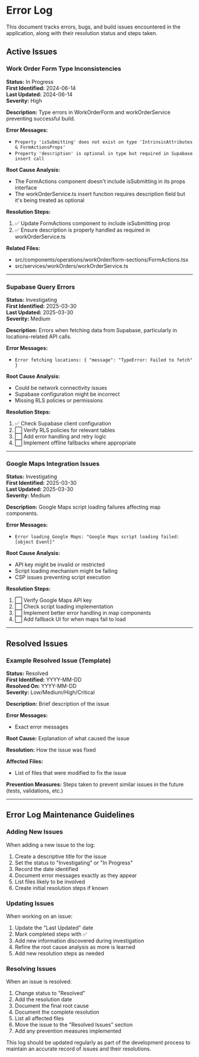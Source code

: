 # Error Log

This document tracks errors, bugs, and build issues encountered in the application, along with their resolution status and steps taken.

## Active Issues

### Work Order Form Type Inconsistencies

**Status:** In Progress  
**First Identified:** 2024-06-14  
**Last Updated:** 2024-06-14  
**Severity:** High  

**Description:**
Type errors in WorkOrderForm and workOrderService preventing successful build.

**Error Messages:**
- `Property 'isSubmitting' does not exist on type 'IntrinsicAttributes & FormActionsProps'`
- `Property 'description' is optional in type but required in Supabase insert call`

**Root Cause Analysis:**
- The FormActions component doesn't include isSubmitting in its props interface
- The workOrderService.ts insert function requires description field but it's being treated as optional

**Resolution Steps:**
1. ✅ Update FormActions component to include isSubmitting prop
2. ✅ Ensure description is properly handled as required in workOrderService.ts

**Related Files:**
- src/components/operations/workOrder/form-sections/FormActions.tsx
- src/services/workOrders/workOrderService.ts

---

### Supabase Query Errors

**Status:** Investigating  
**First Identified:** 2025-03-30  
**Last Updated:** 2025-03-30  
**Severity:** Medium  

**Description:**
Errors when fetching data from Supabase, particularly in locations-related API calls.

**Error Messages:**
- `Error fetching locations: { "message": "TypeError: Failed to fetch" }`

**Root Cause Analysis:**
- Could be network connectivity issues
- Supabase configuration might be incorrect
- Missing RLS policies or permissions

**Resolution Steps:**
1. ✅ Check Supabase client configuration
2. ⬜ Verify RLS policies for relevant tables
3. ⬜ Add error handling and retry logic
4. ⬜ Implement offline fallbacks where appropriate

---

### Google Maps Integration Issues

**Status:** Investigating  
**First Identified:** 2025-03-30  
**Last Updated:** 2025-03-30  
**Severity:** Medium  

**Description:**
Google Maps script loading failures affecting map components.

**Error Messages:**
- `Error loading Google Maps: "Google Maps script loading failed: [object Event]"`

**Root Cause Analysis:**
- API key might be invalid or restricted
- Script loading mechanism might be failing
- CSP issues preventing script execution

**Resolution Steps:**
1. ⬜ Verify Google Maps API key
2. ⬜ Check script loading implementation
3. ⬜ Implement better error handling in map components
4. ⬜ Add fallback UI for when maps fail to load

---

## Resolved Issues

### Example Resolved Issue (Template)

**Status:** Resolved  
**First Identified:** YYYY-MM-DD  
**Resolved On:** YYYY-MM-DD  
**Severity:** Low/Medium/High/Critical  

**Description:**
Brief description of the issue

**Error Messages:**
- Exact error messages

**Root Cause:**
Explanation of what caused the issue

**Resolution:**
How the issue was fixed

**Affected Files:**
- List of files that were modified to fix the issue

**Prevention Measures:**
Steps taken to prevent similar issues in the future (tests, validations, etc.)

---

## Error Log Maintenance Guidelines

### Adding New Issues

When adding a new issue to the log:

1. Create a descriptive title for the issue
2. Set the status to "Investigating" or "In Progress"
3. Record the date identified
4. Document error messages exactly as they appear
5. List files likely to be involved
6. Create initial resolution steps if known

### Updating Issues

When working on an issue:

1. Update the "Last Updated" date
2. Mark completed steps with ✅
3. Add new information discovered during investigation
4. Refine the root cause analysis as more is learned
5. Add new resolution steps as needed

### Resolving Issues

When an issue is resolved:

1. Change status to "Resolved"
2. Add the resolution date
3. Document the final root cause
4. Document the complete resolution
5. List all affected files
6. Move the issue to the "Resolved Issues" section
7. Add any prevention measures implemented

This log should be updated regularly as part of the development process to maintain an accurate record of issues and their resolutions.

